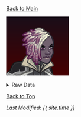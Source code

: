 [Back to Main](index.md)

![Profile Picture](images/portrait_fen.png)

<details>
  <summary>Raw Data</summary>

This is raw data. Blah blah blah. Brute force time?
```json
{
    "effect_define":{
        "id": 1295,
        "flavour_text": "",
        "description": {
            "desc": "$(source_hero) increases the damage of adjacent Champions by $(amount)%."
        },
        "effect_keys": [
            {
                "effect_string": "hero_dps_multiplier_mult,400",
                "targets": [
                    "adj"
                ]
            }
        ],
        "requirements": "",
        "graphic_id": 17142,
        "properties": {
            "is_formation_ability": true,
            "owner_use_outgoing_description": true
        }
    }
}
```

</details>

[Back to Top](#top)

*Last Modified: {{ site.time }}*